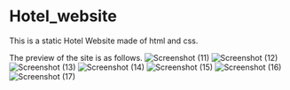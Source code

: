 # Hotel_website
This is a static Hotel Website made of html and css.

The preview of the site is as follows.
![Screenshot (11)](https://github.com/nitri166/Hotel_website/assets/64384522/e5e0e328-2f22-474f-8888-037ba5dae28c)
![Screenshot (12)](https://github.com/nitri166/Hotel_website/assets/64384522/e148c9e2-0373-4b60-a1df-f30eb370155a)
![Screenshot (13)](https://github.com/nitri166/Hotel_website/assets/64384522/173f0a27-0b18-4055-ae25-156d0dd58ed8)
![Screenshot (14)](https://github.com/nitri166/Hotel_website/assets/64384522/aef72023-b8c4-4711-9485-1958f83c1c92)
![Screenshot (15)](https://github.com/nitri166/Hotel_website/assets/64384522/1af36dff-bef3-4fb2-b06b-ec30f40abdde)
![Screenshot (16)](https://github.com/nitri166/Hotel_website/assets/64384522/625a722a-e64b-4b22-9884-c793fe61d334)
![Screenshot (17)](https://github.com/nitri166/Hotel_website/assets/64384522/f3f522d2-193c-4aa4-9d09-8b643878b9ac)

